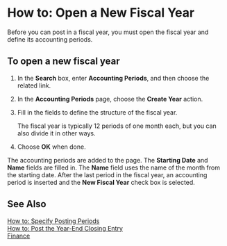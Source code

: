 <properties
	pageTitle="How to: Open a New Fiscal Year| Project “Madeira”" 
    description="Describes how to open fiscal periods." 
    services="" 
    documentationCenter="Madeira"
    authors="edupont"/>
    
# How to: Open a New Fiscal Year 
Before you can post in a fiscal year, you must open the fiscal year and define its accounting periods.

## To open a new fiscal year
1. In the **Search** box, enter **Accounting Periods**, and then choose the related link.
2. In the **Accounting Periods** page, choose the **Create Year** action.
3. Fill in the fields to define the structure of the fiscal year.
  
    The fiscal year is typically 12 periods of one month each, but you can also divide it in other ways.
4. Choose **OK** when done.

The accounting periods are added to the page. The **Starting Date** and **Name** fields are filled in. The **Name** field uses the name of the month from the starting date. After the last period in the fiscal year, an accounting period is inserted and the **New Fiscal Year** check box is selected.

 
## See Also
[How to: Specify Posting Periods](finance-how-specify-posting-periods.md)  
[How to: Post the Year-End Closing Entry](year-how-post-year-end-close-entry.md)  
[Finance](finance.md)  
